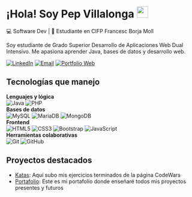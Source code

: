 # ¡Hola! Soy Pep Villalonga <img src="https://media.giphy.com/media/hvRJCLFzcasrR4ia7z/giphy.gif" width="30px"/>

💻 Software Dev | 🌱 Estudiante en CIFP Francesc Borja Moll

Soy estudiante de Grado Superior Desarrollo de Aplicaciones Web Dual Intensivo. Me apasiona aprender Java, bases de datos y desarrollo web.

[![LinkedIn](https://img.shields.io/badge/-LinkedIn-A3C4F3?style=for-the-badge&logo=linkedin&logoColor=white)](https://linkedin.com/in/pepvillalonga)
[![Email](https://img.shields.io/badge/-Email-F4A3A3?style=for-the-badge&logo=gmail&logoColor=white)](mailto:info@pepvillalonga.es)
[![Portfolio Web](https://img.shields.io/badge/-Portfolio%20Web-C5A3F3?style=for-the-badge&logo=code&logoColor=white)](https://pepvillalonga.es)

## Tecnologías que manejo

**Lenguajes y lógica**  
![Java](https://img.shields.io/badge/-Java-E76F00?style=for-the-badge&logo=java&logoColor=white)
![PHP](https://img.shields.io/badge/-PHP-777BB4?style=for-the-badge&logo=php&logoColor=white)
<br>
**Bases de datos**  
![MySQL](https://img.shields.io/badge/-MySQL-4479A1?style=for-the-badge&logo=mysql&logoColor=white)
![MariaDB](https://img.shields.io/badge/-MariaDB-003545?style=for-the-badge&logo=mariadb&logoColor=white)
![MongoDB](https://img.shields.io/badge/-MongoDB-47A248?style=for-the-badge&logo=mongodb&logoColor=white)
<br>
**Frontend**  
![HTML5](https://img.shields.io/badge/-HTML5-E34F26?style=for-the-badge&logo=html5&logoColor=white)
![CSS3](https://img.shields.io/badge/-CSS3-1572B6?style=for-the-badge&logo=css3&logoColor=white)
![Bootstrap](https://img.shields.io/badge/-Bootstrap-7952B3?style=for-the-badge&logo=bootstrap&logoColor=white)
![JavaScript](https://img.shields.io/badge/-JavaScript-F7DF1E?style=for-the-badge&logo=javascript&logoColor=black)
<br>
**Herramientas colaborativas**  
![Git](https://img.shields.io/badge/-Git-F05032?style=for-the-badge&logo=git&logoColor=white)
![GitHub](https://img.shields.io/badge/-GitHub-181717?style=for-the-badge&logo=github&logoColor=white)

## Proyectos destacados

-   [Katas](https://github.com/pepvillalonga/Katas.git): Aquí subo mis ejercicios terminados de la página CodeWars
-   [Portafolio](https://pepvillalonga.es): Este es mi portafolio donde enseñaré todos mis proyectos presentes y futuros
